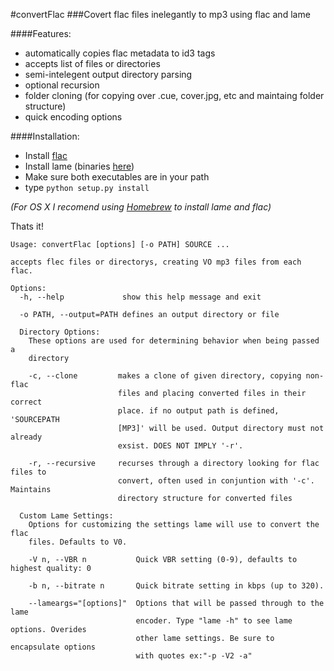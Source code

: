 #convertFlac
###Covert flac files inelegantly to mp3 using flac and lame

####Features:
*   automatically copies flac metadata to id3 tags
*   accepts list of files or directories
*   semi-intelegent output directory parsing
*   optional recursion
*   folder cloning (for copying over .cue, cover.jpg, etc and maintaing folder structure)
*   quick encoding options

####Installation:
*   Install [flac](https://xiph.org/flac/download.html)
*   Install lame (binaries [here](http://lame.sourceforge.net/links.php#Binaries))
*   Make sure both executables are in your path
*   type `python setup.py install`

*(For OS X I recomend using [Homebrew](http://brew.sh) to install lame and flac)*

Thats it!


    Usage: convertFlac [options] [-o PATH] SOURCE ...
    
    accepts flec files or directorys, creating VO mp3 files from each flac.
    
    Options:
      -h, --help             show this help message and exit
    
      -o PATH, --output=PATH defines an output directory or file
    
      Directory Options:
        These options are used for determining behavior when being passed a
        directory
    
        -c, --clone         makes a clone of given directory, copying non-flac
                            files and placing converted files in their correct
                            place. if no output path is defined, 'SOURCEPATH
                            [MP3]' will be used. Output directory must not already
                            exsist. DOES NOT IMPLY '-r'.
    
        -r, --recursive     recurses through a directory looking for flac files to
                            convert, often used in conjuntion with '-c'. Maintains
                            directory structure for converted files
    
      Custom Lame Settings:
        Options for customizing the settings lame will use to convert the flac
        files. Defaults to V0.
    
        -V n, --VBR n           Quick VBR setting (0-9), defaults to highest quality: 0
    
        -b n, --bitrate n       Quick bitrate setting in kbps (up to 320).
    
        --lameargs="[options]"  Options that will be passed through to the lame
                                encoder. Type "lame -h" to see lame options. Overides
                                other lame settings. Be sure to encapsulate options
                                with quotes ex:"-p -V2 -a"

